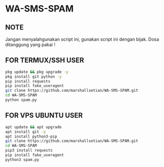 # WA-SMS-SPAM

## NOTE
Jangan menyalahgunakan script ini, gunakan script ini dengan bijak. Dosa ditanggung yang pakai !

## FOR TERMUX/SSH USER
```bash
pkg update && pkg upgrade -y
pkg install git python -y
pip install requests
pip install fake_useragent
git clone https://github.com/marshallsetian/WA-SMS-SPAM.git
cd WA-SMS-SPAM
python spam.py
 ```
 
 
 ## FOR VPS UBUNTU USER
```bash
apt update && apt upgrade
apt install git -y
apt install python3-pip
git clone https://github.com/marshallsetian/WA-SMS-SPAM.git
cd WA-SMS-SPAM
pip3 install requests
pip install fake_useragent
python3 spam.py
```
